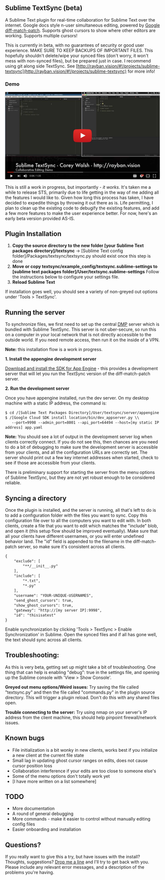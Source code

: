 ## Sublime TextSync (beta)

A Sublime Text plugin for real-time collaboration for Sublime Text over the internet. Google docs style n-user simultaneous
editing, powered by [Google diff-match-patch](https://code.google.com/p/google-diff-match-patch/). Supports ghost cursors
to show where other editors are working. Supports multiple cursors!

This is currently in beta, with no guarantees of security or good user experience. MAKE SURE TO KEEP BACKUPS OF IMPORTANT FILES. This hopefully shouldn't delete/wipe your synced files (don't worry, it won't mess with non-synced files), but be prepared just in case. I recommend using git along side TextSync. See [http://rayban.vision/#!/projects/sublime-textsync](http://rayban.vision/#!/projects/sublime-textsync) for more info!

### Demo
[![YouTube Demo](./media/thumb3.jpg)](https://www.youtube.com/watch?v=MucOaGhCwp0)

This is still a work in progress, but importantly - *it works*. It's taken me a while to release STS, primarily due to life getting in the way of me adding all the features I would like to. Given how long this process has taken, I have decided to expedite things by throwing it out there as is. Life permitting, I plan to clean up the existing code to debugify the existing features, and add a few more features to make the user experience better. For now, here's an early beta version provided AS-IS.

## Plugin Installation

1. **Copy the source directory to the new folder [your Sublime Text packages directory]/textsync** -> [Sublime Text config folder]/Packages/textsync/textsync.py should exist once this step is done 
2. **Move or copy textsync/example_config/textsync.sublime-settings to [sublime text packages folder]/User/textsync.sublime-settings** Follow the instructions below to configure your settings file.
3. **Reload Sublime Text** 

If installation goes well, you should see a variety of non-greyed out options under 'Tools > TextSync'.

## Running the server

To synchronize files, we first need to set up the central [DMP](https://code.google.com/p/google-diff-match-patch/) server which is bundled with Sublime TextSync. This server is not uber-secure, so run this on a computer in your local network that is not directly accessible to the outside world. If you need remote access, then run it on the inside of a VPN.

**Note:** this installation flow is a work in progress.

**1. Install the appengine development server**

[Download and install the SDK for App Engine](https://cloud.google.com/appengine/docs/python/download) - this provides a development server that will let you run the TextSync version of the diff-match-patch server.

**2. Run the development server**

Once you have appengine installed, run the dev server. On my desktop machine with a static IP address, the command is:

	$ cd /[Sublime Text Packages Directory]/User/textsync/server/appengine
	$ /[Google Cloud SDK install location/bin/dev_appserver.py \\
	   --port=9998 --admin_port=8001 --api_port=64494 --host=[my static IP address] app.yaml

**Note:** You should see a lot of output in the development server log when clients correctly connect. If you do not see this, then chances are you need to do a bit of debugging to make sure the development server is accessible from your clients, and all the configuration URLs are correctly set. The server should print out a few key internet addresses when started, check to see if those are accessible from your clients. 

There is preliminary support for starting the server from the menu options of Sublime TextSync, but they are not yet robust enough to be considered reliable.

## Syncing a directory

Once the plugin is installed, and the server is running, all that's left to do is to add a configuration folder with the files you want to sync. Copy this configuration file over to all the computers you want to edit with. In both clients, create a file that you want to edit which matches the "include" blob, and open it (this setup flow should be improved eventually). Make sure that all your clients have different usernames, or you will enter undefined behavior land. The "id" field is appended to the filename in the diff-match-patch server, so make sure it's consistent across all clients.

    {
        "exclude": [        
            "**/__init__.py"        
        ],        
        "include": [        
            "*.txt",        
            "*.py"        
        ],       
        "username": "YOUR-UNIQUE-USERNAMES",        
        "send_ghost_cursors": true,        
        "show_ghost_cursors": true,        
        "gateway": "http://[my server IP]:9998",        
        "id": "thisisatest"
    }

Enable synchronization by clicking 'Tools > TextSync > Enable Synchronization' in Sublime. Open the synced files and if all has gone well, the text should sync across all clients.

## Troubleshooting:

As this is very beta, getting set up might take a bit of troubleshooting. One thing that can help is enabling "debug": true in the settings file, and opening up the Sublime console with 'View > Show Console'.

**Greyed out menu options/Weird issues:** Try saving the file called "textsync.py" and then the file called "commands.py" in the plugin source directory. This will trigger a plugin reload. Don't do this with any shared files open.

**Trouble connecting to the server:** Try using nmap on your server's IP address from the client machine, this should help pinpoint firewall/network issues.

## Known bugs

- File initialization is a bit wonky in new clients, works best if you initialize a new client at the current file state
- Small lag in updating ghost cursor ranges on edits, does not cause cursor position loss
- Collaboration interference if your edits are too close to someone else's
- Some of the menu options don't totally work yet
- [I have more written on a list somewhere]

## TODO

- More documentation
- A round of general debugging
- More commands - make it easier to control without manually editing config files
- Easier onboarding and installation

## Questions?

If you really want to give this a try, but have issues with the install? Thoughts, suggestions? [Drop me a line](http://rayban.vision/#!/contact) and I'll try to get back with you. Please include any relevant error messages, and a description of the problems you're having.